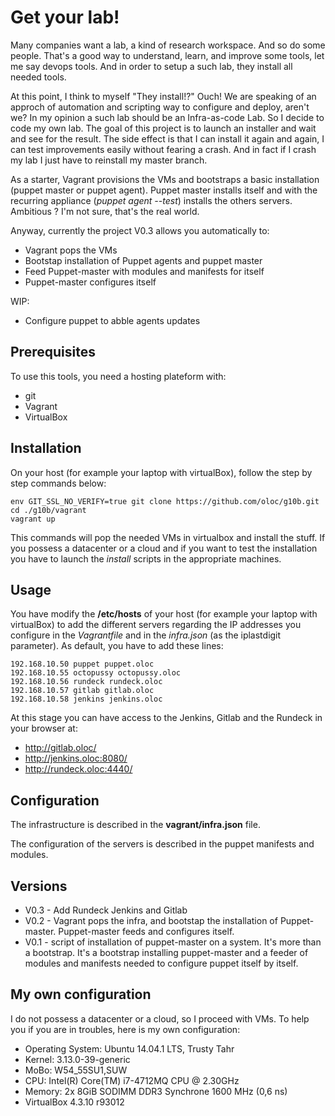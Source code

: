 # Get your lab!
Many companies want a lab, a kind of research workspace. And so do some people. That's a good way to understand, learn, and improve some tools, let me say devops tools. And in order to setup a such lab, they install all needed tools.

At this point, I think to myself "They install!?" Ouch! We are speaking of an approch of automation and scripting way to configure and deploy, aren't we?  In my opinion a such lab should be an Infra-as-code Lab. So I decide to code my own lab. The goal of this project is to launch an installer and wait and see for the result. The side effect is that I can install it again and again, I can test improvements easily without fearing a crash. And in fact if I crash my lab I just have to reinstall my master branch. 

As a starter, Vagrant provisions the VMs and bootstraps a basic installation (puppet master or puppet agent). Puppet master installs itself and with the recurring appliance (*puppet agent --test*) installs the others servers. Ambitious ? I'm not sure, that's the real world.

Anyway, currently the project V0.3 allows you automatically to:
* Vagrant pops the VMs
* Bootstap installation of Puppet agents and puppet master
* Feed Puppet-master with modules and manifests for itself
* Puppet-master configures itself

WIP:
* Configure puppet to abble agents updates

## Prerequisites
To use this tools, you need a hosting plateform with:
* git
* Vagrant 
* VirtualBox

## Installation
On your host (for example your laptop with virtualBox), follow the step by step commands below:

    env GIT_SSL_NO_VERIFY=true git clone https://github.com/oloc/g10b.git
    cd ./g10b/vagrant
    vagrant up

This commands will pop the needed VMs in virtualbox and install the stuff.
If you possess a datacenter or a cloud and if you want to test the installation you have to launch the *install* scripts in the appropriate machines.

## Usage
You have modify the **/etc/hosts** of your host (for example your laptop with virtualBox) to add the different servers regarding the IP addresses you configure in the _Vagrantfile_ and in the _infra.json_ (as the iplastdigit parameter). As default, you have to add these lines:

    192.168.10.50 puppet puppet.oloc
    192.168.10.55 octopussy octopussy.oloc
    192.168.10.56 rundeck rundeck.oloc
    192.168.10.57 gitlab gitlab.oloc
    192.168.10.58 jenkins jenkins.oloc

At this stage you can have access to the Jenkins, Gitlab and the Rundeck in your browser at:
* http://gitlab.oloc/
* http://jenkins.oloc:8080/
* http://rundeck.oloc:4440/


## Configuration
The infrastructure is described in the **vagrant/infra.json** file. 

The configuration of the servers is described in the puppet manifests and modules.

## Versions
* V0.3 - Add Rundeck Jenkins and Gitlab
* V0.2 - Vagrant pops the infra, and bootstap the installation of Puppet-master. Puppet-master feeds and configures itself.
* V0.1 - script of installation of puppet-master on a system. It's more than a bootstrap. It's a bootstrap installing puppet-master and a feeder of modules and manifests needed to configure puppet itself by itself.


## My own configuration
I do not possess a datacenter or a cloud, so I proceed with VMs. To help you if you are in troubles, here is my own configuration:

* Operating System: Ubuntu 14.04.1 LTS, Trusty Tahr
* Kernel: 3.13.0-39-generic
* MoBo: W54_55SU1,SUW
* CPU: Intel(R) Core(TM) i7-4712MQ CPU @ 2.30GHz
* Memory: 2x 8GiB SODIMM DDR3 Synchrone 1600 MHz (0,6 ns)
* VirtualBox 4.3.10 r93012
